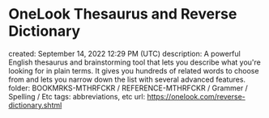 # OneLook Thesaurus and Reverse Dictionary

created: September 14, 2022 12:29 PM (UTC)
description: A powerful English thesaurus and brainstorming tool that lets you describe what you're looking for in plain terms.  It gives you hundreds of related words to choose from and lets you narrow down the list with several advanced features.
folder: BOOKMRKS-MTHRFCKR / REFERENCE-MTHRFCKR / Grammer / Spelling / Etc
tags: abbreviations, etc
url: https://onelook.com/reverse-dictionary.shtml